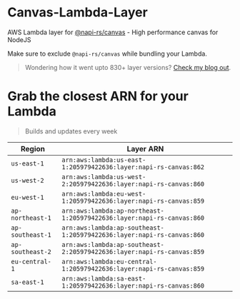 # Canvas-Lambda-Layer

AWS Lambda layer for [@napi-rs/canvas](https://github.com/Brooooooklyn/canvas) - High performance canvas for NodeJS

Make sure to exclude `@napi-rs/canvas` while bundling your Lambda.

> Wondering how it went upto 830+ layer versions? [Check my blog out](https://learnaws.io/blog/lambda-layer-recursion).

# Grab the closest ARN for your Lambda
> Builds and updates every week

| Region | Layer ARN |
| ------ | --------- |
|`us-east-1`|`arn:aws:lambda:us-east-1:205979422636:layer:napi-rs-canvas:862`|
|`us-west-2`|`arn:aws:lambda:us-west-2:205979422636:layer:napi-rs-canvas:860`|
|`eu-west-1`|`arn:aws:lambda:eu-west-1:205979422636:layer:napi-rs-canvas:859`|
|`ap-northeast-1`|`arn:aws:lambda:ap-northeast-1:205979422636:layer:napi-rs-canvas:860`|
|`ap-southeast-1`|`arn:aws:lambda:ap-southeast-1:205979422636:layer:napi-rs-canvas:860`|
|`ap-southeast-2`|`arn:aws:lambda:ap-southeast-2:205979422636:layer:napi-rs-canvas:859`|
|`eu-central-1`|`arn:aws:lambda:eu-central-1:205979422636:layer:napi-rs-canvas:859`|
|`sa-east-1`|`arn:aws:lambda:sa-east-1:205979422636:layer:napi-rs-canvas:860`|
